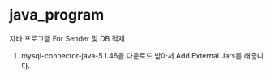 # java_program

자바 프로그램 For Sender 및 DB 적재

1. mysql-connector-java-5.1.46을 다운로드 받아서 Add External Jars를 해줍니다.

